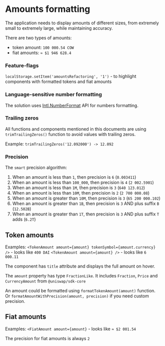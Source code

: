 # Amounts formatting

The application needs to display amounts of different sizes, from extremely small to extremely large, while maintaining accuracy.

There are two types of amounts:

- token amount: `100 000.54 COW`
- fiat amounts: `≈ $1 946 628.4`

### Feature-flags

`localStorage.setItem('amountsRefactoring', '1')` - to highlight components with formatted tokens and fiat amounts

### Language-sensitive number formatting

The solution uses [Intl.NumberFormat](https://developer.mozilla.org/en-US/docs/Web/JavaScript/Reference/Global_Objects/Intl/NumberFormat) API for numbers formatting.

### Trailing zeros

All functions and components mentioned in this documents are using `trimTrailingZeros()` function to avoid values with trailing zeros.

Example: `trimTrailingZeros('12.092000') -> 12.092`

### Precision

The `smart` precision algorithm:

1. When an amount is less than `1`, then precision is `6` (`0.003411`)
2. When an amount is less than `100_000`, then precision is `4` (`2 002.5901`)
3. When an amount is less than `1M`, then precision is `3` (`640 123.012`)
4. When an amount is less than `10M`, then precision is `2` (`2 700 000.08`)
5. When an amount is greater than `10M`, then precision is `3` (`65 200 000.102`)
6. When an amount is greater than `1B`, then precision is `3` AND plus suffix `B` (`12.502B`)
7. When an amount is greater than `1T`, then precision is `3` AND plus suffix `T` adds (`6.2T`)

## Token amounts

Examples:
`<TokenAmount amount={amount} tokenSymbol={amount.currency} />` - looks like `400 DAI`
`<TokenAmount amount={amount} />` - looks like `6 000.11`

The component has `title` attribute and displays the full amount on hover.

The `amount` property has type `FractionLike`. It includes `Fraction`, `Price` and `CurrencyAmount` from `@uniswap/sdk-core`

An amount could be formatted using `formatTokenAmount(amount)` function.
Or `formatAmountWithPrecision(amount, precision)` if you need custom precision.

## Fiat amounts

Examples:
`<FiatAmount amount={amount}` - looks like `≈ $2 001.54`

The precision for fiat amounts is always `2`
